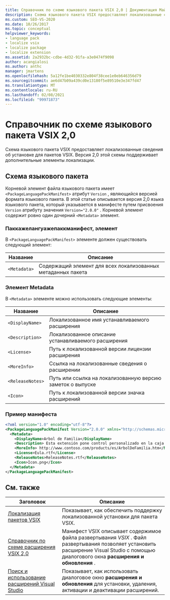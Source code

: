 ```yaml
---
title: Справочник по схеме языкового пакета VSIX 2,0 | Документация Майкрософт
description: Схема языкового пакета VSIX предоставляет локализованные сведения об установке для пакетов VSIX. Версия 2,0 поддерживает дополнительные элементы локализации.
ms.custom: SEO-VS-2020
ms.date: 10/26/2017
ms.topic: conceptual
helpviewer_keywords:
- language pack
- localize vsix
- localize package
- localize extension
ms.assetid: 2a2932bc-cdbe-4d32-91fa-a3e0474f9098
author: acangialosi
ms.author: anthc
manager: jmartens
ms.openlocfilehash: 5a12fe1be4030332e804f38cee1e0eb646356d79
ms.sourcegitcommit: ae6d47b09a439cd0e13180f5e89510e3e347fd47
ms.translationtype: MT
ms.contentlocale: ru-RU
ms.lasthandoff: 02/08/2021
ms.locfileid: "99971873"
---
```

# <a name="vsix-language-pack-schema-20-reference"></a>Справочник по схеме языкового пакета VSIX 2,0

Схема языкового пакета VSIX предоставляет локализованные сведения об установке для пакетов VSIX. Версия 2,0 этой схемы поддерживает дополнительные элементы локализации.

## <a name="language-pack-schema"></a>Схема языкового пакета

Корневой элемент файла языкового пакета имеет `<PackageLanguagePackManifest>` атрибут `Version` , являющийся версией формата языкового пакета. В этой статье описывается версия 2,0 языка языкового пакета, который указывается в манифесте путем присвоения `Version` атрибуту значения `Version="2.0.0"` . Корневой элемент содержит ровно один дочерний `<Metadata>` элемент.

### <a name="packagelanguagepackmanifest-element"></a>Паккажелангуажепаккманифест, элемент

В `<PackageLanguagePackManifest>` элементе должен существовать следующий элемент:

|Название|Описание|
|-----------|-----------------|
|`<Metadata>`| Содержащий элемент для всех локализованных метаданных пакета

### <a name="metadata-element"></a>Элемент Metadata

В `<Metadata>` элементе можно использовать следующие элементы:

|Название|Описание|
|-----------|-----------------|
|`<DisplayName>`|Локализованное имя устанавливаемого расширения|
|`<Description>`|Локализованное описание устанавливаемого расширения|
|`<License>`| Путь к локализованной версии лицензии расширения|
|`<MoreInfo>`| Ссылка на локализованные сведения о расширении|
|`<ReleaseNotes>`| Путь или ссылка на локализованную версию заметок о выпуске|
|`<Icon>`| Путь к локализованной версии значка расширений|

### <a name="sample-manifest"></a>Пример манифеста

```xml
<?xml version="1.0" encoding="utf-8"?>
<PackageLanguagePackManifest Version="2.0.0" xmlns="http://schemas.microsoft.com/developer/vsx-schema/2011">
  <Metadata>
    <DisplayName>Arbol de Familia</DisplayName>
    <Description> Esta extensión pone control personalizado en la caja de herramientas por manejar información de familia.</Description>
    <MoreInfo> http://www.contoso.com/products/es/ArbolDeFamilia.htm</MoreInfo>
    <License>Eula.rtf</License>
    <ReleaseNotes>ReleaseNotes.rtf</ReleaseNotes>
    <Icon>Icon.png</Icon>
  </Metadata>
</PackageLanguagePackManifest>
```

## <a name="see-also"></a>См. также

|Заголовок|Описание|
|-----------|-----------------|
|[Локализация пакетов VSIX](../extensibility/localizing-vsix-packages.md)|Показывает, как обеспечить поддержку локализованной установки для пакета VSIX.|
|[Справочник по схеме расширения VSIX 2,0](../extensibility/vsix-extension-schema-2-0-reference.md)|Манифест VSIX описывает содержимое файла развертывания *VSIX* . Файл развертывания позволяет установить расширение Visual Studio с помощью диалогового окна **расширения и обновления** .|
|[Поиск и использование расширений Visual Studio](../ide/finding-and-using-visual-studio-extensions.md)|Показывает, как использовать диалоговое окно **расширения и обновления** для установки, удаления, активации и деактивации расширений.|
